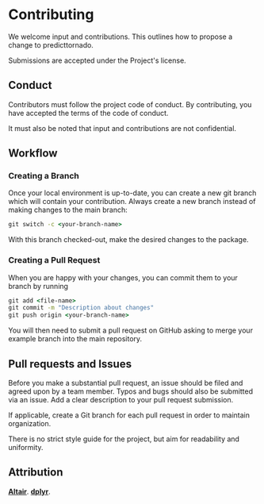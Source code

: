 # Contributing

We welcome input and contributions. This outlines how to propose a change to predicttornado.

Submissions are accepted under the Project's license. 

## Conduct

Contributors must follow the project code of conduct. By contributing, you have accepted the terms of the code of conduct. 

It must also be noted that input and contributions are not confidential. 

## Workflow

### Creating a Branch

Once your local environment is up-to-date, you can create a new git branch which will contain your contribution. Always create a new branch instead of making changes to the main branch:

```cmd
git switch -c <your-branch-name>
```

With this branch checked-out, make the desired changes to the package.

### Creating a Pull Request

When you are happy with your changes, you can commit them to your branch by running

```cmd
git add <file-name>
git commit -m "Description about changes"
git push origin <your-branch-name>
```

You will then need to submit a pull request on GitHub asking to merge your example branch into the main repository.

## Pull requests and Issues

Before you make a substantial pull request, an issue should be filed and agreed upon by a team member. Typos and bugs should also be submitted via an issue. Add a clear description to your pull request submission.

If applicable, create a Git branch for each pull request in order to maintain organization. 

There is no strict style guide for the project, but aim for readability and uniformity. 

## Attribution

[**Altair**](https://github.com/altair-viz/altair/blob/master/CONTRIBUTING.md).
[**dplyr**](https://github.com/tidyverse/dplyr/blob/master/.github/CONTRIBUTING.md).
